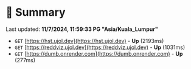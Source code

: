 # 📖 Summary
Last updated: **11/7/2024, 11:59:33 PG "Asia/Kuala_Lumpur"**

- `GET` [https://hst.ujol.dev](https://hst.ujol.dev) - **Up** (2193ms)
- `GET` [https://reddviz.ujol.dev](https://reddviz.ujol.dev) - **Up** (1031ms)
- `GET` [https://dumb.onrender.com](https://dumb.onrender.com) - **Up** (277ms)
